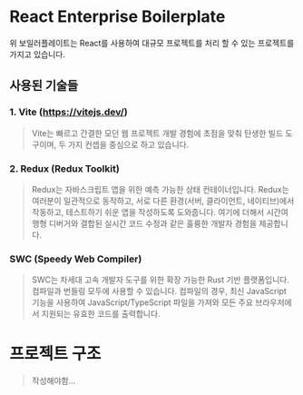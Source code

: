 # React Enterprise Boilerplate

위 보일러플레이트는 React를 사용하여 대규모 프로젝트를 처리 할 수 있는 프로젝트를 가지고 있습니다.

## 사용된 기술들

### 1. Vite (https://vitejs.dev/)

> Vite는 빠르고 간결한 모던 웹 프로젝트 개발 경험에 초점을 맞춰 탄생한 빌드 도구이며, 두 가지 컨셉을 중심으로 하고 있습니다.

### 2. Redux (Redux Toolkit)

> Redux는 자바스크립트 앱을 위한 예측 가능한 상태 컨테이너입니다.
> Redux는 여러분이 일관적으로 동작하고, 서로 다른 환경(서버, 클라이언트, 네이티브)에서 작동하고, 테스트하기 쉬운 앱을 작성하도록 도와줍니다. 여기에 더해서 시간여행형 디버거와 결합된 실시간 코드 수정과 같은 훌륭한 개발자 경험을 제공합니다.

### SWC (Speedy Web Compiler)

> SWC는 차세대 고속 개발자 도구를 위한 확장 가능한 Rust 기반 플랫폼입니다. 컴파일과 번들링 모두에 사용할 수 있습니다. 컴파일의 경우, 최신 JavaScript 기능을 사용하여 JavaScript/TypeScript 파일을 가져와 모든 주요 브라우저에서 지원되는 유효한 코드를 출력합니다.

# 프로젝트 구조

> 작성해야함...
